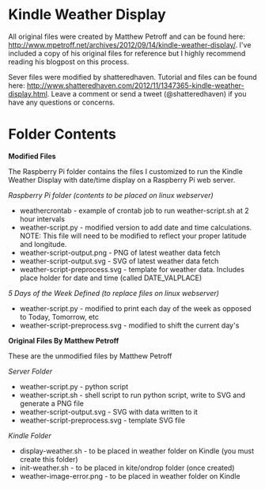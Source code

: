 Kindle Weather Display
==============

All original files were created by Matthew Petroff and can be found here: http://www.mpetroff.net/archives/2012/09/14/kindle-weather-display/. I've included a copy of his original files for reference but I highly recommend reading his blogpost on this process. 

Sever files were modified by shatteredhaven. Tutorial and files can be found here: http://www.shatteredhaven.com/2012/11/1347365-kindle-weather-display.html. Leave a comment or send a tweet (@shatteredhaven) if you have any questions or concerns.


Folder Contents
==============

**Modified Files**

The Raspberry Pi folder contains the files I customized to run the Kindle Weather Display with date/time display on a Raspberry Pi web server.

*Raspberry Pi folder (contents to be placed on linux webserver)*
- weathercrontab - example of crontab job to run weather-script.sh at 2 hour intervals
- weather-script.py - modified version to add date and time calculations. NOTE: This file will need to be modified to reflect your proper latitude and longitude. 
- weather-script-output.png - PNG of latest weather data fetch
- weather-script-output.svg - SVG of latest weather data fetch
- weather-script-preprocess.svg - template for weather data. Includes place holder for date and time (called DATE_VALPLACE)

*5 Days of the Week Defined (to replace files on linux webserver)*
- weather-script.py - modified to print each day of the week as opposed to Today, Tomorrow, etc
- weather-script-preprocess.svg - modified to shift the current day's 

**Original Files By Matthew Petroff**

These are the unmodified files by Matthew Petroff

*Server Folder*
- weather-script.py - python script
- weather-script.sh - shell script to run python script, write to SVG and generate a PNG file
- weather-script-output.svg - SVG with data written to it
- weather-script-preprocess.svg - template SVG file

*Kindle Folder*
- display-weather.sh - to be placed in weather folder on Kindle (you must create this folder)
- init-weather.sh - to be placed in kite/ondrop folder (once created)
- weather-image-error.png - to be placed in weather folder on Kindle

